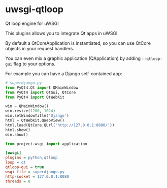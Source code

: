 uwsgi-qtloop
============

Qt loop engine for uWSGI

This plugins allows you to integrate Qt apps in uWSGI.


By default a QtCoreApplication is instantiated, so you can use QtCore objects in your request handlers.

You can even mix a graphic application (QApplication) by adding ``--qtloop-gui`` flag to your options.

For example you can have a Django self-contained app:

```py
# superdjango.py
from PyQt4.Qt import QMainWindow
from PyQt4 import QtGui, QtCore
from PyQt4 import QtWebKit

win = QMainWindow()
win.resize(1280, 1024)
win.setWindowTitle('Django')
html = QtWebKit.QWebView()
html.load(QtCore.QUrl('http://127.0.0.1:8080/'))
html.show()
win.show()

from project.wsgi import application

```

```ini
[uwsgi]
plugins = python,qtloop
loop = qt
qtloop-gui = true
wsgi-file = superdjango.py
http-socket = 127.0.0.1:8080
threads = 8
```


